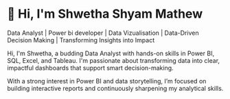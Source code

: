 # 👋 Hi, I'm Shwetha Shyam Mathew  
Data Analyst | Power bi developer | Data Vizualisation | Data-Driven Decision Making | Transforming Insights into Impact 

Hi, I'm Shwetha, a budding Data Analyst with hands-on skills in Power BI, SQL, Excel, and Tableau. I'm passionate about transforming data into clear, impactful dashboards that support smart decision-making.

With a strong interest in Power BI and data storytelling, I’m focused on building interactive reports and continuously sharpening my analytical skills.


